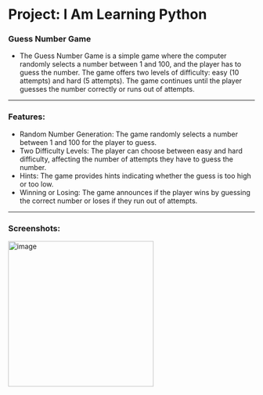 # Project: I Am Learning Python

### Guess Number Game

- The Guess Number Game is a simple game where the computer randomly selects a number between 1 and 100, and the player has to guess the number. The game offers two levels of difficulty: easy (10 attempts) and hard (5 attempts). The game continues until the player guesses the number correctly or runs out of attempts.

---

### Features:

- Random Number Generation: The game randomly selects a number between 1 and 100 for the player to guess.
- Two Difficulty Levels: The player can choose between easy and hard difficulty, affecting the number of attempts they have to guess the number.
- Hints: The game provides hints indicating whether the guess is too high or too low.
- Winning or Losing: The game announces if the player wins by guessing the correct number or loses if they run out of attempts.

---

### Screenshots:

<img width="297" alt="image" src="https://github.com/user-attachments/assets/02d4ed39-c1e2-42ab-ad1e-568d95373b2c">
